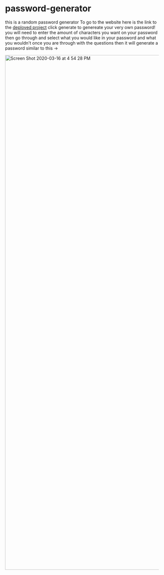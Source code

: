 # password-generator
this is a random password generator
To go to the website here is the link to the [deployed project](https://glxenigma.github.io/password-generator/02-Homework/Develop/index.html)
click generate to genereate your very own password!
you will need to enter the amount of characters you want on your password
then go through and select what you would like in your password and what you wouldn't
once you are through with the questions then it will generate a password similar to this ->


<img width="1680" alt="Screen Shot 2020-03-16 at 4 54 28 PM" src="https://user-images.githubusercontent.com/60805201/76806498-28cdd980-67a7-11ea-85a9-2c0568bd5f9b.png">
